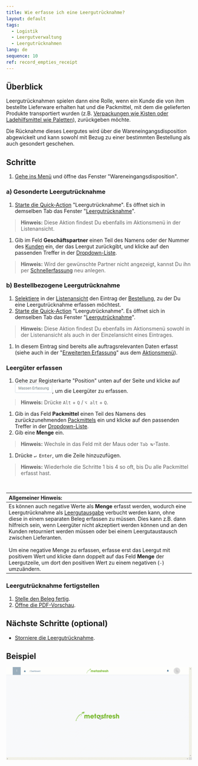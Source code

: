 ```yaml
---
title: Wie erfasse ich eine Leergutrücknahme?
layout: default
tags:
  - Logistik
  - Leergutverwaltung
  - Leergutrücknahmen
lang: de
sequence: 10
ref: record_empties_receipt
---
```


## Überblick
Leergutrücknahmen spielen dann eine Rolle, wenn ein Kunde die von ihm bestellte Lieferware erhalten hat und die Packmittel, mit dem die gelieferten Produkte transportiert wurden (z.B. [Verpackungen wie Kisten oder Ladehilfsmittel wie Paletten](Handling_Unit_System)), zurückgeben möchte.

Die Rücknahme dieses Leergutes wird über die Wareneingangsdisposition abgewickelt und kann sowohl mit Bezug zu einer bestimmten Bestellung als auch gesondert geschehen.

## Schritte
1. [Gehe ins Menü](Menu) und öffne das Fenster "Wareneingangsdisposition".

### a) Gesonderte Leergutrücknahme
1. [Starte die Quick-Action](AktionStarten) "Leergutrücknahme". Es öffnet sich in demselben Tab das Fenster "[Leergutrücknahme](Menu)".
 >**Hinweis:** Diese Aktion findest Du ebenfalls im Aktionsmenü in der Listenansicht.

1. Gib im Feld **Geschäftspartner** einen Teil des Namens oder der Nummer des [Kunden](Neuer_Geschaeftspartner_Kunde) ein, der das Leergut zurückgibt, und klicke auf den passenden Treffer in der [Dropdown-Liste](Keyboard_Shortcuts_Liste).
 >**Hinweis:** Wird der gewünschte Partner nicht angezeigt, kannst Du ihn per [Schnellerfassung](Neuer_Geschaeftspartner_Schnellerfassung) neu anlegen.

### b) Bestellbezogene Leergutrücknahme
1. [Selektiere](AuswahlBelege) in der [Listenansicht](Ansichten) den Eintrag der [Bestellung](Bestellung_erfassen), zu der Du eine Leergutrücknahme erfassen möchtest.
1. [Starte die Quick-Action](AktionStarten) "Leergutrücknahme". Es öffnet sich in demselben Tab das Fenster "[Leergutrücknahme](Menu)".
 >**Hinweis:** Diese Aktion findest Du ebenfalls im Aktionsmenü sowohl in der Listenansicht als auch in der Einzelansicht eines Eintrages.

1. In diesem Eintrag sind bereits alle auftragsrelevanten Daten erfasst (siehe auch in der "[Erweiterten Erfassung](Ansichten)" aus dem [Aktionsmenü](AktionStarten)).

### Leergüter erfassen
1. Gehe zur Registerkarte "Position" unten auf der Seite und klicke auf !["Massen Erfassung"](assets/Massen_Erfassung_Button.png), um die Leergüter zu erfassen.
 >**Hinweis:** Drücke `Alt` + `Q` / `⌥ alt` + `Q`.

1. Gib in das Feld **Packmittel** einen Teil des Namens des zurückzunehmenden [Packmittels](Packmittel_einrichten) ein und klicke auf den passenden Treffer in der [Dropdown-Liste](Keyboard_Shortcuts_Liste).
1. Gib eine **Menge** ein.
 >**Hinweis:** Wechsle in das Feld mit der Maus oder `Tab ↹`-Taste.

1. Drücke `↵ Enter`, um die Zeile hinzuzufügen.
 >**Hinweis:** Wiederhole die Schritte 1 bis 4 so oft, bis Du alle Packmittel erfasst hast.

<br>

| **Allgemeiner Hinweis:** |
| :--- |
| Es können auch negative Werte als **Menge** erfasst werden, wodurch eine Leergutrücknahme als [Leergutausgabe](Leergutausgabe_erfassen) verbucht werden kann, ohne diese in einem separaten Beleg erfassen zu müssen. Dies kann z.B. dann hilfreich sein, wenn Leergüter nicht akzeptiert werden können und an den Kunden retourniert werden müssen oder bei einem Leergutaustausch zwischen Lieferanten.<br><br> Um eine negative Menge zu erfassen, erfasse erst das Leergut mit positivem Wert und klicke dann doppelt auf das Feld **Menge** der Leergutzeile, um dort den positiven Wert zu einem negativen (`-`) umzuändern. |

### Leergutrücknahme fertigstellen
1. [Stelle den Beleg fertig](BelegverarbeitungFertigstellen).
1. [Öffne die PDF-Vorschau](PDFVorschau).

## Nächste Schritte (optional)
- [Storniere die Leergutrücknahme](Leergutruecknahme_stornieren).

## Beispiel
![](assets/Leergutruecknahme_erfassen.gif)
